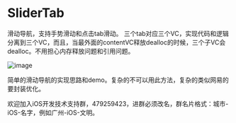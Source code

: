 # SliderTab
滑动导航，支持手势滑动和点击tab滑动。
三个tab对应三个VC，实现代码和逻辑分离到三个VC，而且，当最外面的contentVC释放dealloc的时候，三个子VC会dealloc。不用担心内存释放问题和引用问题。

![image](https://github.com/zhengwenming/SliderTab/blob/master/SilderTab/sliderTab.gif)   



简单的滑动导航的实现思路和demo。复杂的不可以用此方法，复杂的类似网易的要封装优化。

欢迎加入iOS开发技术支持群，479259423，进群必须改名，群名片格式：城市-iOS-名字，例如广州-iOS-文明。


